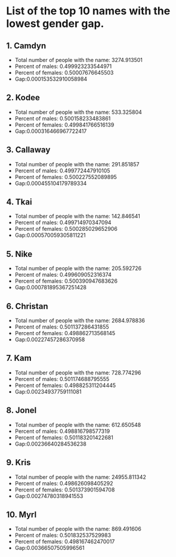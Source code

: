 # List of the top 10 names with the lowest gender gap.

## 1. Camdyn

* Total number of people with the name: 3274.913501
* Percent of males: 0.499923233544971
* Percent of females: 0.50007676645503
* Gap:0.000153532910058984

## 2. Kodee

* Total number of people with the name: 533.325804
* Percent of males: 0.500158233483861
* Percent of females: 0.499841766516139
* Gap:0.000316466967722417

## 3. Callaway

* Total number of people with the name: 291.851857
* Percent of males: 0.499772447910105
* Percent of females: 0.500227552089895
* Gap:0.000455104179789334

## 4. Tkai

* Total number of people with the name: 142.846541
* Percent of males: 0.499714970347094
* Percent of females: 0.500285029652906
* Gap:0.000570059305811221

## 5. Nike

* Total number of people with the name: 205.592726
* Percent of males: 0.499609052316374
* Percent of females: 0.500390947683626
* Gap:0.000781895367251428

## 6. Christan

* Total number of people with the name: 2684.978836
* Percent of males: 0.501137286431855
* Percent of females: 0.498862713568145
* Gap:0.00227457286370958

## 7. Kam

* Total number of people with the name: 728.774296
* Percent of males: 0.501174688795555
* Percent of females: 0.498825311204445
* Gap:0.00234937759111081

## 8. Jonel

* Total number of people with the name: 612.650548
* Percent of males: 0.498816798577319
* Percent of females: 0.501183201422681
* Gap:0.00236640284536238

## 9. Kris

* Total number of people with the name: 24955.811342
* Percent of males: 0.498626098405292
* Percent of females: 0.501373901594708
* Gap:0.00274780318941553

## 10. Myrl

* Total number of people with the name: 869.491606
* Percent of males: 0.501832537529983
* Percent of females: 0.498167462470017
* Gap:0.00366507505996561

